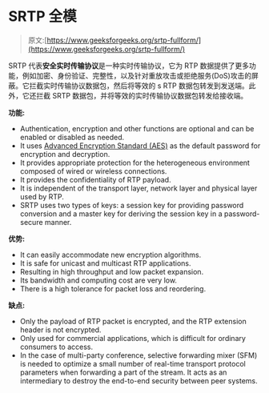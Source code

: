 # SRTP 全模

> 原文:[https://www.geeksforgeeks.org/srtp-fullform/](https://www.geeksforgeeks.org/srtp-fullform/)

SRTP 代表**安全实时传输协议**是一种实时传输协议，它为 RTP 数据提供了更多功能，例如加密、身份验证、完整性，以及针对重放攻击或拒绝服务(DoS)攻击的屏蔽。它拦截实时传输协议数据包，然后将等效的 s RTP 数据包转发到发送端。此外，它还拦截 SRTP 数据包，并将等效的实时传输协议数据包转发给接收端。

**功能:**

*   Authentication, encryption and other functions are optional and can be enabled or disabled as needed.
*   It uses [Advanced Encryption Standard (AES)](https://www.geeksforgeeks.org/aes-full-form/) as the default password for encryption and decryption.
*   It provides appropriate protection for the heterogeneous environment composed of wired or wireless connections.
*   It provides the confidentiality of RTP payload.
*   It is independent of the transport layer, network layer and physical layer used by RTP.
*   SRTP uses two types of keys: a session key for providing password conversion and a master key for deriving the session key in a password-secure manner.

**优势:**

*   It can easily accommodate new encryption algorithms.
*   It is safe for unicast and multicast RTP applications.
*   Resulting in high throughput and low packet expansion.
*   Its bandwidth and computing cost are very low.
*   There is a high tolerance for packet loss and reordering.

**缺点:**

*   Only the payload of RTP packet is encrypted, and the RTP extension header is not encrypted.
*   Only used for commercial applications, which is difficult for ordinary consumers to access.
*   In the case of multi-party conference, selective forwarding mixer (SFM) is needed to optimize a small number of real-time transport protocol parameters when forwarding a part of the stream. It acts as an intermediary to destroy the end-to-end security between peer systems.